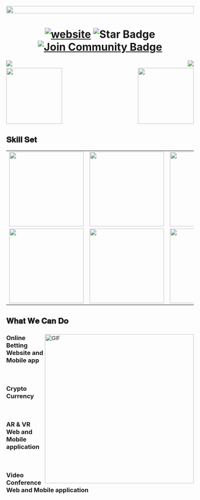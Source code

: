 <p align="center"><img align="center" src="https://github.com/loganworld/loganworld/blob/main/logo.jpg?raw=true" style = "width: -webkit-fill-available;"/></p>
<h1 align="center">
  <a href="/"><img src="https://img.shields.io/static/v1?label=&labelColor=505050&message=findwrk&color=%230076D6&style=flat&logo=google-chrome&logoColor=%230076D6" alt="website"/></a>
  <img src="https://img.shields.io/static/v1?label=%F0%9F%8C%9F&message=If%20Useful&style=style=flat&color=BC4E99" alt="Star Badge"/>
  <a href="https://join.skype.com/invite/WMEJuPQ3viqA"><img src="https://img.shields.io/discord/733027681184251937.svg?style=flat&label=Join%20Community&color=7289DA" alt="Join Community Badge"/></a>
</h1>
<img align="left" src="https://visitor-badge.laobi.icu/badge?page_id=loganworld.loganworld" />
<img align="right" src="https://img.shields.io/github/followers/loganworld?label=Follow&style=social" />
<h1 align="center"></h1>
<img align="left" height="150px" src="https://github-readme-stats.vercel.app/api?username=loganworld&show_icons=true&theme=merko&count_private=true" />
<img align="right" height="150px" src="https://github-readme-stats.vercel.app/api/top-langs/?username=loganworld&layout=compact&theme=merko&count_private=true" />
<img height="150px" />

<h2 font-weight="bold">𝐒𝐤𝐢𝐥𝐥 𝐒𝐞𝐭</h2>
<table>
  <tr>
    <td><img src="https://smartcontractprogrammer.com/static/media/logo.cae6ce4a.svg" width="200"></td>
    <td><img src="https://cdn.iconscout.com/icon/free/png-128/react-3-1175109.png" width="200"></td>
    <td><img src="https://cdn.iconscout.com/icon/free/png-128/nodejs-2-226035.png" width="200"></td>
    <td><img src="https://logowik.com/content/uploads/images/flutter5786.jpg" width="200"></td>
    <td><img src="https://www.pngitem.com/pimgs/m/453-4531530_devops-and-the-agility-of-a-startup-devops.png" width="200"></td>
    <td><img src="https://cdn.iconscout.com/icon/free/png-128/jquery-7-1175152.png" width="200"></td>
    <td><img src="https://cdn.iconscout.com/icon/free/png-128/typescript-1-1175078.png" width="200"></td>
  </tr>
  <tr>
    <td><img src="https://cdn.iconscout.com/icon/free/png-128/mongodb-4-1175139.png" width="200"></td>
    <td><img src="https://cdn.iconscout.com/icon/free/png-128/mysql-4-226026.png" width="200"></td>
    <td><img src="https://cdn.iconscout.com/icon/free/png-128/redis-6-1175105.png" width="200"></td>
    <td><img src="https://cdn.iconscout.com/icon/free/png-128/python-20-1175115.png" width="200"></td>
    <td><img src="https://cdn.iconscout.com/icon/free/png-128/django-13-1175187.png" width="200"></td>
    <td><img src="https://cdn.iconscout.com/icon/free/png-128/git-18-1175219.png" width="200"></td>
    <td><img src="https://cdn.iconscout.com/icon/free/png-128/docker-13-1175230.png" width="200"></td>
  </tr>
</table>

<div align="center">
  <!-- <a href="https://badges.pufler.dev">
    <img src="https://badges.pufler.dev/visits/alchemist0404/alchemist0404?style=flat-square&color=black&logo=github">
  </a>
  <a href="https://badges.pufler.dev">
    <img src="https://badges.pufler.dev/years/alchemist0404?style=flat-square&color=black&logo=github">
  </a>
  <a href="https://badges.pufler.dev">
    <img src="https://badges.pufler.dev/repos/alchemist0404?style=flat-square&color=black&logo=github">
  </a>
  <a href="https://badges.pufler.dev">
    <img src="https://badges.pufler.dev/gists/alchemist0404?style=flat-square&color=black&logo=github">
  </a>
  <img src="https://github-profile-trophy.vercel.app/?username=alchemist0404&theme=gruvbox" />-->
</div>

## 𝐖𝐡𝐚𝐭 𝐖𝐞 𝐂𝐚𝐧 𝐃𝐨

<div>
<img align="right" alt="GIF" src="https://github.com/abhisheknaiidu/abhisheknaiidu/blob/master/code.gif?raw=true" width="400" />
 
### Online Betting Website and Mobile app
<br />

### Crypto Currency
<br />

### AR & VR Web and Mobile application
<br />

### Video Conference Web and Mobile application
<br />

</div>
